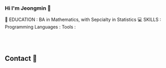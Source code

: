 ### Hi I'm Jeongmin 👋

:school: EDUCATION : BA in Mathematics, with Sepcialty in Statistics
:computer: SKILLS : 
  Programming Languages :
  Tools :
 
<!--
**jmlee0415/jmlee0415** is a ✨ _special_ ✨ repository because its `README.md` (this file) appears on your GitHub profile.

Here are some ideas to get you started:

- 🔭 I’m currently working on ...
- 🌱 I’m currently learning ...
- 👯 I’m looking to collaborate on ...
- 🤔 I’m looking for help with ...
- 💬 Ask me about ...
- 📫 How to reach me: ...
- 😄 Pronouns: ...
- ⚡ Fun fact: ...
-->


<br>

<br>

## Contact 📩 



